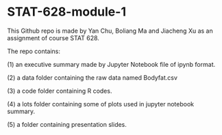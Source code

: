# STAT-628-module-1

This Github repo is made by Yan Chu, Boliang Ma and Jiacheng Xu as an assignment of course STAT 628.

The repo contains:

(1) an executive summary made by Jupyter Notebook file of ipynb format.

(2) a data folder containing the raw data named Bodyfat.csv

(3) a code folder containing R codes.

(4) a lots folder containing some of plots used in jupyter notebook summary.

(5) a folder containing presentation slides.

